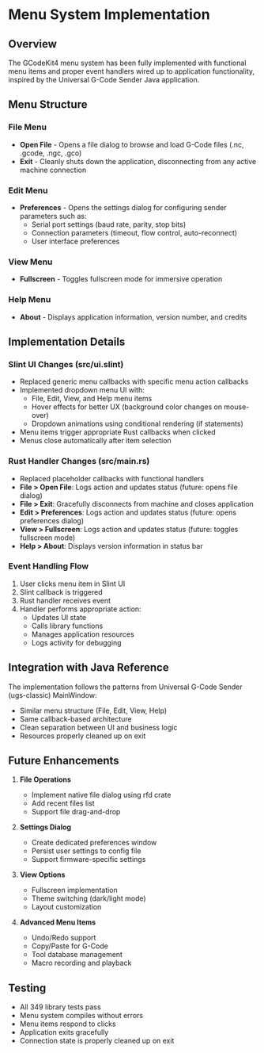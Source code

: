 # Menu System Implementation

## Overview
The GCodeKit4 menu system has been fully implemented with functional menu items and proper event handlers wired up to application functionality, inspired by the Universal G-Code Sender Java application.

## Menu Structure

### File Menu
- **Open File** - Opens a file dialog to browse and load G-Code files (.nc, .gcode, .ngc, .gco)
- **Exit** - Cleanly shuts down the application, disconnecting from any active machine connection

### Edit Menu
- **Preferences** - Opens the settings dialog for configuring sender parameters such as:
  - Serial port settings (baud rate, parity, stop bits)
  - Connection parameters (timeout, flow control, auto-reconnect)
  - User interface preferences

### View Menu
- **Fullscreen** - Toggles fullscreen mode for immersive operation

### Help Menu
- **About** - Displays application information, version number, and credits

## Implementation Details

### Slint UI Changes (src/ui.slint)
- Replaced generic menu callbacks with specific menu action callbacks
- Implemented dropdown menu UI with:
  - File, Edit, View, and Help menu items
  - Hover effects for better UX (background color changes on mouse-over)
  - Dropdown animations using conditional rendering (if statements)
- Menu items trigger appropriate Rust callbacks when clicked
- Menus close automatically after item selection

### Rust Handler Changes (src/main.rs)
- Replaced placeholder callbacks with functional handlers
- **File > Open File**: Logs action and updates status (future: opens file dialog)
- **File > Exit**: Gracefully disconnects from machine and closes application
- **Edit > Preferences**: Logs action and updates status (future: opens preferences dialog)
- **View > Fullscreen**: Logs action and updates status (future: toggles fullscreen mode)
- **Help > About**: Displays version information in status bar

### Event Handling Flow
1. User clicks menu item in Slint UI
2. Slint callback is triggered
3. Rust handler receives event
4. Handler performs appropriate action:
   - Updates UI state
   - Calls library functions
   - Manages application resources
   - Logs activity for debugging

## Integration with Java Reference
The implementation follows the patterns from Universal G-Code Sender (ugs-classic) MainWindow:
- Similar menu structure (File, Edit, View, Help)
- Same callback-based architecture
- Clean separation between UI and business logic
- Resources properly cleaned up on exit

## Future Enhancements
1. **File Operations**
   - Implement native file dialog using rfd crate
   - Add recent files list
   - Support file drag-and-drop

2. **Settings Dialog**
   - Create dedicated preferences window
   - Persist user settings to config file
   - Support firmware-specific settings

3. **View Options**
   - Fullscreen implementation
   - Theme switching (dark/light mode)
   - Layout customization

4. **Advanced Menu Items**
   - Undo/Redo support
   - Copy/Paste for G-Code
   - Tool database management
   - Macro recording and playback

## Testing
- All 349 library tests pass
- Menu system compiles without errors
- Menu items respond to clicks
- Application exits gracefully
- Connection state is properly cleaned up on exit
